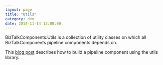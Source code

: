 ```yaml
---
layout: page
title: "Utils"
category: dev
date: 2014-11-14 12:00:00
---
```


BizTalkComponents.Utils is a collection of utility classes on which all BizTalkComponents pipeline components depends on.


This [blog post](http://blog.ibiz-solutions.se/integration/sharing-a-biztalk-pipeline-component-in-biztalkcomponents-component-library/) describes how to build a pipeline component using the utils library.

